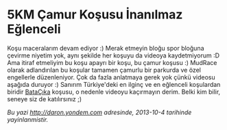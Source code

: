 # 5KM Çamur Koşusu İnanılmaz Eğlenceli
Koşu maceralarım devam ediyor :) Merak etmeyin bloğu spor bloğuna
çevirme niyetim yok, aynı şekilde her koşuyu da videoya kaydetmiyorum :D
Ama itiraf etmeliyim bu koşu apayrı bir koşu, bu çamur koşusu :) MudRace
olarak adlandırılan bu koşular tamamen çamurlu bir parkurda ve özel
engellerle düzenleniyor. Çok da fazla anlatmaya gerek yok çünkü videosu
aşağıda duruyor :) Sanırım Türkiye'deki en ilginç ve en eğlenceli
koşulardan biridir [BataÇıka](http://www.batacika.com) koşusu, o nedenle
videoyu kaçırmayın derim. Belki kim bilir, seneye siz de katılırsınız ;)




*Bu yazi http://daron.yondem.com adresinde, 2013-10-4 tarihinde yayinlanmistir.*
